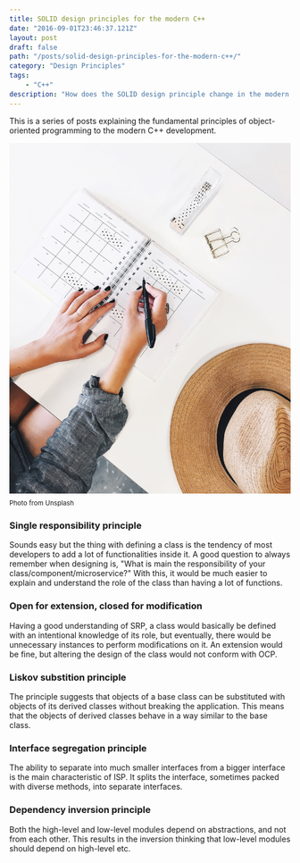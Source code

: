 ```yaml
---
title: SOLID design principles for the modern C++
date: "2016-09-01T23:46:37.121Z"
layout: post
draft: false
path: "/posts/solid-design-principles-for-the-modern-c++/"
category: "Design Principles"
tags:
    - "C++"
description: "How does the SOLID design principle change in the modern C++ era?"
---
```

This is a series of posts explaining the fundamental principles of object-oriented programming to the modern C++ development.

![Looking at a high level design.](./1.jpg)<sub>Photo from Unsplash</sub>

### Single responsibility principle
Sounds easy but the thing with defining a class is the tendency of most developers to add a lot of functionalities inside it. A good question to always remember when designing is, "What is main the responsibility of your class/component/microservice?" With this, it would be much easier to explain and understand the role of the class than having a lot of functions.

### Open for extension, closed for modification
Having a good understanding of SRP, a class would basically be defined with an intentional knowledge of its role, but eventually, there would be unnecessary instances to perform modifications on it. An extension would be fine, but altering the design of the class would not conform with OCP.

### Liskov substition principle
The principle suggests that objects of a base class can be substituted with objects of its derived classes without breaking the application. This means that the objects of derived classes behave in a way similar to the base class.

### Interface segregation principle
The ability to separate into much smaller interfaces from a bigger interface is the main characteristic of ISP. It splits the interface, sometimes packed with diverse methods, into separate interfaces.

### Dependency inversion principle
Both the high-level and low-level modules depend on abstractions, and not from each other. This results in the inversion thinking that low-level modules should depend on high-level etc.